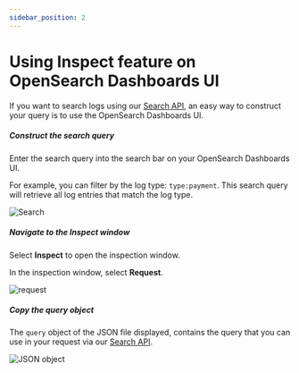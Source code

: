 ```yaml
---
sidebar_position: 2
---
```


# Using Inspect feature on OpenSearch Dashboards UI



If you want to search logs using our [Search API](https://docs.logz.io/api/#operation/search), an easy way to construct your query is to use the OpenSearch Dashboards UI.


 
##### Construct the search query

Enter the search query into the search bar on your OpenSearch Dashboards UI.

For example, you can filter by the log type: `type:payment`. This search query will retrieve all log entries that match the log type.

![Search](https://dytvr9ot2sszz.cloudfront.net/logz-docs/api-cookbook/search-api.png)



##### Navigate to the Inspect window

Select **Inspect** to open the inspection window.

In the inspection window, select **Request**.

![request](https://dytvr9ot2sszz.cloudfront.net/logz-docs/api-cookbook/inspect-osd.png)


##### Copy the query object

The `query` object of the JSON file displayed, contains the query that you can use in your request via our [Search API](https://docs.logz.io/api/#operation/search).

![JSON object](https://dytvr9ot2sszz.cloudfront.net/logz-docs/api-cookbook/query-osd.png)

 